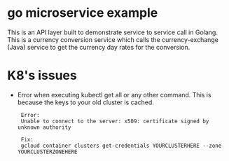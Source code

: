 # go microservice example

This is an API layer built to demonstrate service to service call in Golang. This is a currency conversion service which calls the
currency-exchange (Java) service to get the currency day rates for the conversion.

# K8's issues
* Error when executing kubectl get all or any other command. This is because the keys to your old cluster is cached.
   ```
    Error:
    Unable to connect to the server: x509: certificate signed by unknown authority
    
    Fix:
    gcloud container clusters get-credentials YOURCLUSTERHERE --zone YOURCLUSTERZONEHERE
    ```
